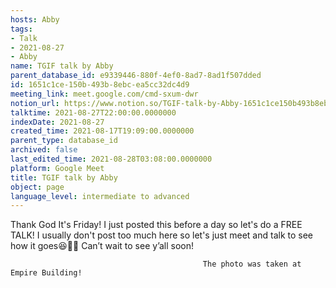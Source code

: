 ```yaml
---
hosts: Abby
tags:
- Talk
- 2021-08-27
- Abby
name: TGIF talk by Abby
parent_database_id: e9339446-880f-4ef0-8ad7-8ad1f507dded
id: 1651c1ce-150b-493b-8ebc-ea5cc32dc4d9
meeting_link: meet.google.com/cmd-sxum-dwr
notion_url: https://www.notion.so/TGIF-talk-by-Abby-1651c1ce150b493b8ebcea5cc32dc4d9
talktime: 2021-08-27T22:00:00.0000000
indexDate: 2021-08-27
created_time: 2021-08-17T19:09:00.0000000
parent_type: database_id
archived: false
last_edited_time: 2021-08-28T03:08:00.0000000
platform: Google Meet
title: TGIF talk by Abby
object: page
language_level: intermediate to advanced
---
```




Thank God It's Friday! I just posted this before a day so let's do a FREE TALK!
I usually don't post too much here so let's just meet and talk to see how it goes😆👍🏻
Can’t wait to see y’all soon!



                                               The photo was taken at Empire Building!











